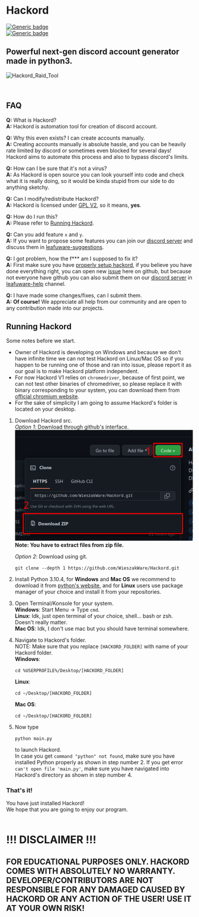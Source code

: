 # **Hackord**
[![Generic badge](https://img.shields.io/badge/Python%20Version-3.10.4-blue.svg)](https://www.python.org/downloads/release/python-3104/)  
[![Generic badge](https://img.shields.io/badge/Hackord%20Version-V1.0.3-red.svg)](https://github.com/WieszakWare/Hackord/releases)  
## Powerful next-gen discord account generator made in python3.

![Hackord_Raid_Tool](https://user-images.githubusercontent.com/111588764/197583768-3f98952d-a024-4464-9425-6ff6ae446137.png)

&nbsp;  
## **FAQ**

**Q:** What is Hackord?  
**A:** Hackord is automation tool for creation of discord account. 

**Q:** Why this even exists? I can create accounts manually.  
**A:** Creating accounts manually is absolute hassle, and you can be heavily rate limited by discord or sometimes even blocked for several days! Hackord aims to automate this process and also to bypass discord's limits.

**Q:** How can I be sure that it's not a virus?  
**A:**  As Hackord is open source you can look yourself into code and check what it is really doing, so it would be kinda stupid from our side to do anything sketchy.

**Q:** Can I modify/redistribute Hackord?  
**A:** Hackord is licensed under [GPL V2](https://www.gnu.org/licenses/old-licenses/gpl-2.0.txt), so it means, **yes**.

**Q:** How do I run this?  
**A:** Please refer to [Running Hackord](#running-hackord).

**Q:** Can you add feature `x` and `y`.  
**A:** If you want to propose some features you can join our [discord server](https://discord.com/invite/KCqrbVgSBF) and discuss them in [leafuware-suggestions](https://discord.com/channels/943896316373766174/1034132943284748388).

**Q:** I got problem, how the f\*\*\* am I supposed to fix it?  
**A:** First make sure you have [properly setup hackord](#running-hackord), if you believe you have done everything right, you can open new [issue](https://github.com/WieszakWare/Hackord/issues/new) here on github, but because not everyone have github you can also submit them on our [discord server](https://discord.com/invite/KCqrbVgSBF) in [leafuware-help](https://discord.com/channels/943896316373766174/1033350704972189716) channel.

**Q:** I have made some changes/fixes, can I submit them.  
**A:** **Of course!** We appreciate all help from our community and are open to any contribution made into our projects.


## **Running Hackord**
Some notes before we start.  
- Owner of Hackord is developing on Windows and because we don't have infinite time we can not test Hackord on Linux/Mac OS so if you happen to be running one of those and ran into issue, please report it as our goal is to make Hackord platform independent.  
- For now Hackord V1 relies on  `chromedriver`, because of first point, we can not test other binaries of chromedriver, so please replace it with binary corresponding to your system, you can download them from [official chromium website](https://chromedriver.chromium.org/downloads).
- For the sake of simplicity I am going to assume Hackord's folder is located on your desktop.

1. Download Hackord src.  
    *Option 1*: Download through github's interface.  
    ![Download Image](./README_images/download.png)  
    **Note: You have to extract files from zip file.**  

    *Option 2*: Download using git.
    ```
    git clone --depth 1 https://github.com/WieszakWare/Hackord.git
    ```
2. Install Python 3.10.4, for **Windows** and **Mac OS** we recommend to download it from [python's website](https://www.python.org/downloads/release/python-3104/), and for **Linux** users use package manager of your choice and install it from your repositories.
3. Open Terminal/Konsole for your system.  
    **Windows**: Start Menu -> Type `cmd`.  
    **Linux**: Idk, just open terminal of your choice, shell... bash or zsh. Doesn't really matter.  
    **Mac OS**: Idk, I don't use mac but you should have terminal somewhere.
4. Navigate to Hackord's folder.  
    NOTE: Make sure that you replace `[HACKORD_FOLDER]` with name of your Hackord folder.  
    **Windows**:
    ```
    cd %USERPROFILE%/Desktop/[HACKORD_FOLDER]
    ```
    **Linux**:
    ```
    cd ~/Desktop/[HACKORD_FOLDER]
    ```
    **Mac OS**:
    ```
    cd ~/Desktop/[HACKORD_FOLDER]
    ```
5. Now type
    ```
    python main.py
    ```
    to launch Hackord.  
    In case you get `command "python" not found`, make sure you have installed Python properly as shown in step number 2.
    If you get error `can't open file 'main.py'`, make sure you have navigated into Hackord's directory as shown in step number 4.

### **That's it!**
You have just installed Hackord!  
We hope that you are going to enjoy our program.
&nbsp;  
&nbsp;  
# **!!! DISCLAIMER !!!**
## **FOR EDUCATIONAL PURPOSES ONLY. HACKORD COMES WITH ABSOLUTELY NO WARRANTY. DEVELOPER/CONTRIBUTORS ARE NOT RESPONSIBLE FOR ANY DAMAGED CAUSED BY HACKORD OR ANY ACTION OF THE USER! USE IT AT YOUR OWN RISK!**
